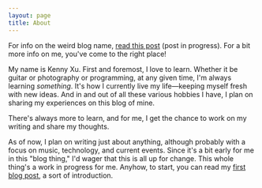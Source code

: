 ```yaml
---
layout: page
title: About
---
```

For info on the weird blog name, [read this post](../journal/On-the-Title-An-Atonal-Life.html) (post in progress). For a bit more info on me, you've come to the right place!

My name is Kenny Xu. First and foremost, I love to learn. Whether it be guitar or photography or programming, at any given time, I'm always learning _something_. It's how I currently live my life—keeping myself fresh with new ideas. And in and out of all these various hobbies I have, I plan on sharing my experiences on this blog of mine.

There's always more to learn, and for me, I get the chance to work on my writing and share my thoughts.

As of now, I plan on writing just about anything, although probably with a focus on music, technology, and current events. Since it's a bit early for me in this "blog thing," I'd wager that this is all up for change. This whole thing's a work in progress for me. Anyhow, to start, you can read my [first blog post](../journal/Subways-and-Strangers-an-Introduction.html), a sort of introduction.
